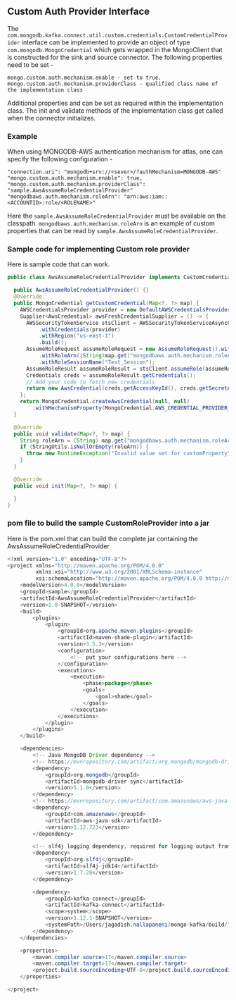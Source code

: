 ## Custom Auth Provider Interface

The `com.mongodb.kafka.connect.util.custom.credentials.CustomCredentialProvider` interface can be implemented to provide an object of type `com.mongodb.MongoCredential` which gets wrapped in the MongoClient that is constructed for the sink and source connector.
The following properties need to be set -

```
mongo.custom.auth.mechanism.enable - set to true.
mongo.custom.auth.mechanism.providerClass - qualified class name of the implementation class
```
Additional properties and can be set as required within the implementation class.
The init and validate methods of the implementation class get called when the connector initializes.

### Example
When using MONGODB-AWS authentication mechanism for atlas, one can specify the following configuration -

```
"connection.uri": "mongodb+srv://<sever>/?authMechanism=MONGODB-AWS"
"mongo.custom.auth.mechanism.enable": true,
"mongo.custom.auth.mechanism.providerClass": "sample.AwsAssumeRoleCredentialProvider"
"mongodbaws.auth.mechanism.roleArn": "arn:aws:iam::<ACCOUNTID>:role/<ROLENAME>"
```
Here the `sample.AwsAssumeRoleCredentialProvider` must be available on the classpath. `mongodbaws.auth.mechanism.roleArn` is an example of custom properties that can be read by `sample.AwsAssumeRoleCredentialProvider`.

### Sample code for implementing Custom role provider
Here is sample code that can work.

```java
public class AwsAssumeRoleCredentialProvider implements CustomCredentialProvider {

  public AwsAssumeRoleCredentialProvider() {}
  @Override
  public MongoCredential getCustomCredential(Map<?, ?> map) {
    AWSCredentialsProvider provider = new DefaultAWSCredentialsProviderChain();
    Supplier<AwsCredential> awsFreshCredentialSupplier = () -> {
      AWSSecurityTokenService stsClient = AWSSecurityTokenServiceAsyncClientBuilder.standard()
          .withCredentials(provider)
          .withRegion("us-east-1")
          .build();
      AssumeRoleRequest assumeRoleRequest = new AssumeRoleRequest().withDurationSeconds(3600)
          .withRoleArn((String)map.get("mongodbaws.auth.mechanism.roleArn"))
          .withRoleSessionName("Test_Session");
      AssumeRoleResult assumeRoleResult = stsClient.assumeRole(assumeRoleRequest);
      Credentials creds = assumeRoleResult.getCredentials();
      // Add your code to fetch new credentials
      return new AwsCredential(creds.getAccessKeyId(), creds.getSecretAccessKey(), creds.getSessionToken());
    };
    return MongoCredential.createAwsCredential(null, null)
        .withMechanismProperty(MongoCredential.AWS_CREDENTIAL_PROVIDER_KEY, awsFreshCredentialSupplier);
  }

  @Override
  public void validate(Map<?, ?> map) {
    String roleArn = (String) map.get("mongodbaws.auth.mechanism.roleArn");
    if (StringUtils.isNullOrEmpty(roleArn)) {
      throw new RuntimeException("Invalid value set for customProperty");
    }
  }

  @Override
  public void init(Map<?, ?> map) {

  }
}
```
### pom file to build the sample CustomRoleProvider into a jar
Here is the pom.xml that can build the complete jar containing the AwsAssumeRoleCredentialProvider

```java
<?xml version="1.0" encoding="UTF-8"?>
<project xmlns="http://maven.apache.org/POM/4.0.0"
         xmlns:xsi="http://www.w3.org/2001/XMLSchema-instance"
         xsi:schemaLocation="http://maven.apache.org/POM/4.0.0 http://maven.apache.org/xsd/maven-4.0.0.xsd">
    <modelVersion>4.0.0</modelVersion>
    <groupId>sample</groupId>
    <artifactId>AwsAssumeRoleCredentialProvider</artifactId>
    <version>1.0-SNAPSHOT</version>
    <build>
        <plugins>
            <plugin>
                <groupId>org.apache.maven.plugins</groupId>
                <artifactId>maven-shade-plugin</artifactId>
                <version>3.5.3</version>
                <configuration>
                    <!-- put your configurations here -->
                </configuration>
                <executions>
                    <execution>
                        <phase>package</phase>
                        <goals>
                            <goal>shade</goal>
                        </goals>
                    </execution>
                </executions>
            </plugin>
        </plugins>
    </build>

    <dependencies>
        <!-- Java MongoDB Driver dependency -->
        <!-- https://mvnrepository.com/artifact/org.mongodb/mongodb-driver-sync -->
        <dependency>
            <groupId>org.mongodb</groupId>
            <artifactId>mongodb-driver-sync</artifactId>
            <version>5.1.0</version>
        </dependency>
        <!-- https://mvnrepository.com/artifact/com.amazonaws/aws-java-sdk -->
        <dependency>
            <groupId>com.amazonaws</groupId>
            <artifactId>aws-java-sdk</artifactId>
            <version>1.12.723</version>
        </dependency>

        <!-- slf4j logging dependency, required for logging output from the MongoDB Java Driver -->
        <dependency>
            <groupId>org.slf4j</groupId>
            <artifactId>slf4j-jdk14</artifactId>
            <version>1.7.28</version>
        </dependency>

        <dependency>
            <groupId>kafka-connect</groupId>
            <artifactId>kafka-connect</artifactId>
            <scope>system</scope>
            <version>1.12.1-SNAPSHOT</version>
            <systemPath>/Users/jagadish.nallapaneni/mongo-kafka/build/libs/mongo-kafka-connect-1.12.1-SNAPSHOT-confluent.jar</systemPath>
        </dependency>
    </dependencies>

    <properties>
        <maven.compiler.source>17</maven.compiler.source>
        <maven.compiler.target>17</maven.compiler.target>
        <project.build.sourceEncoding>UTF-8</project.build.sourceEncoding>
    </properties>

</project>
```
